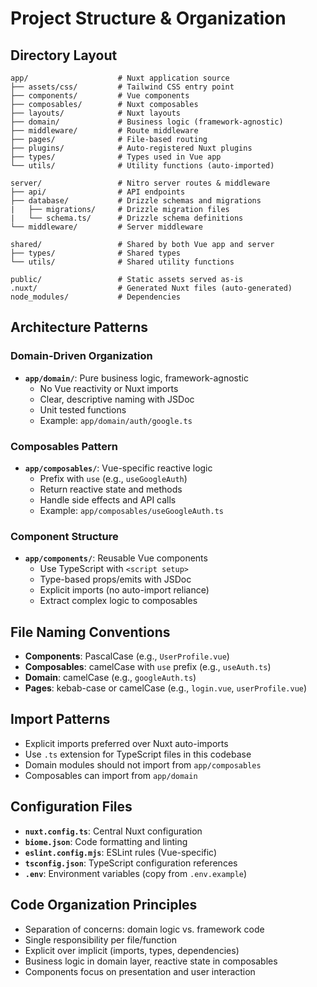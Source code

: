 # Project Structure & Organization

## Directory Layout

```
app/                    # Nuxt application source
├── assets/css/         # Tailwind CSS entry point
├── components/         # Vue components 
├── composables/        # Nuxt composables 
├── layouts/            # Nuxt layouts
├── domain/             # Business logic (framework-agnostic)
├── middleware/         # Route middleware
├── pages/              # File-based routing
├── plugins/            # Auto-registered Nuxt plugins
├── types/              # Types used in Vue app
└── utils/              # Utility functions (auto-imported)

server/                 # Nitro server routes & middleware
├── api/                # API endpoints
├── database/           # Drizzle schemas and migrations
|   ├── migrations/     # Drizzle migration files
|   └── schema.ts/      # Drizzle schema definitions
└── middleware/         # Server middleware

shared/                 # Shared by both Vue app and server
├── types/              # Shared types
└── utils/              # Shared utility functions

public/                 # Static assets served as-is
.nuxt/                  # Generated Nuxt files (auto-generated)
node_modules/           # Dependencies
```

## Architecture Patterns

### Domain-Driven Organization

- **`app/domain/`**: Pure business logic, framework-agnostic
  - No Vue reactivity or Nuxt imports
  - Clear, descriptive naming with JSDoc
  - Unit tested functions
  - Example: `app/domain/auth/google.ts`

### Composables Pattern

- **`app/composables/`**: Vue-specific reactive logic
  - Prefix with `use` (e.g., `useGoogleAuth`)
  - Return reactive state and methods
  - Handle side effects and API calls
  - Example: `app/composables/useGoogleAuth.ts`

### Component Structure

- **`app/components/`**: Reusable Vue components
  - Use TypeScript with `<script setup>`
  - Type-based props/emits with JSDoc
  - Explicit imports (no auto-import reliance)
  - Extract complex logic to composables

## File Naming Conventions

- **Components**: PascalCase (e.g., `UserProfile.vue`)
- **Composables**: camelCase with `use` prefix (e.g., `useAuth.ts`)
- **Domain**: camelCase (e.g., `googleAuth.ts`)
- **Pages**: kebab-case or camelCase (e.g., `login.vue`, `userProfile.vue`)

## Import Patterns

- Explicit imports preferred over Nuxt auto-imports
- Use `.ts` extension for TypeScript files in this codebase
- Domain modules should not import from `app/composables`
- Composables can import from `app/domain`

## Configuration Files

- **`nuxt.config.ts`**: Central Nuxt configuration
- **`biome.json`**: Code formatting and linting
- **`eslint.config.mjs`**: ESLint rules (Vue-specific)
- **`tsconfig.json`**: TypeScript configuration references
- **`.env`**: Environment variables (copy from `.env.example`)

## Code Organization Principles

- Separation of concerns: domain logic vs. framework code
- Single responsibility per file/function
- Explicit over implicit (imports, types, dependencies)
- Business logic in domain layer, reactive state in composables
- Components focus on presentation and user interaction
